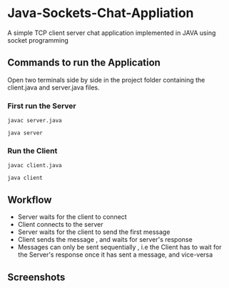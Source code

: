 # Java-Sockets-Chat-Appliation
A simple  TCP client server chat application implemented in JAVA using socket programming

## Commands to run the Application

Open two terminals side by side in the project folder containing the client.java and server.java files.

### First run the Server
```
javac server.java
```

```
java server
```

### Run the Client
```
javac client.java
```

```
java client
```

## Workflow

- Server waits for the client to connect
- Client connects to the server
- Server waits for the client to send the first message
- Client sends the message , and waits for server's response
- Messages can only be sent sequentially , i.e the Client has to wait for the Server's response once it has sent a message, and vice-versa

## Screenshots



